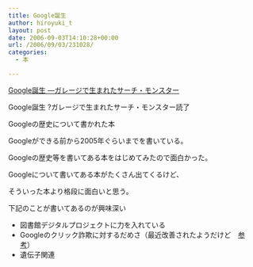 ```yaml
---
title: Google誕生
author: hiroyuki_t
layout: post
date: 2006-09-03T14:10:28+00:00
url: /2006/09/03/231028/
categories:
  - 本

---
```

<div class="section">
  <div data-role="amazonjs" data-asin="4872576446" data-locale="JP" data-tmpl="" data-img-size="" class="asin_4872576446_JP_ amazonjs_item">
    <div class="amazonjs_indicator">
      <span class="amazonjs_indicator_img"></span><a class="amazonjs_indicator_title" href="#">Google誕生 —ガレージで生まれたサーチ・モンスター</a><span class="amazonjs_indicator_footer"></span>
    </div>
  </div></p> 
  
  <p>
    Google誕生 ?ガレージで生まれたサーチ・モンスター読了
  </p>
  
  <p>
    Googleの歴史について書かれた本
  </p>
  
  <p>
    Googleができる前から2005年ぐらいまでを書いている。
  </p>
  
  <p>
  </p>
  
  <p>
    Googleの歴史等を書いてある本をはじめてみたので面白かった。
  </p>
  
  <p>
    Googleについて書いてある本がたくさん出てくるけど、
  </p>
  
  <p>
    そういった本より格段に面白いと思う。
  </p>
  
  <p>
  </p>
  
  <p>
    下記のことが書いてあるのが興味深い
  </p>
  
  <ul>
    <li>
      図書館デジタルプロジェクトに力を入れている
    </li>
    <li>
      Googleのクリック詐欺に対するだめさ（最近改善されたようだけど　<a href="http://japan.cnet.com/news/media/story/0,2000056023,20181527,00.htm" target="_blank">参考</a>）
    </li>
    <li>
      遺伝子関連
    </li>
  </ul>
</div>